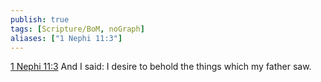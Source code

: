 ```yaml
---
publish: true
tags: [Scripture/BoM, noGraph]
aliases: ["1 Nephi 11:3"]
---
```

[1 Nephi 11:3](https://churchofjesuschrist.org/study/scriptures/bofm/1-ne/11?lang=eng&id=p3#p3) And I said: I desire to behold the things which my father saw.
